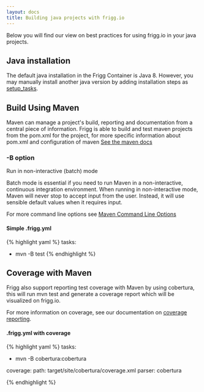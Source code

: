```yaml
---
layout: docs
title: Building java projects with frigg.io
---
```


Below you will find our view on best practices for using frigg.io
in your java projects.

## Java installation
The default java installation in the Frigg Container is Java 8.
However, you may manually install another java version by adding
installation steps as [setup_tasks](/docs/configuration/#setuptasks---optional).

## Build Using Maven
Maven can manage a project's build, reporting and documentation from
a central piece of information. Frigg is able to build and test maven
projects from the pom.xml for the project, for more specific information
about pom.xml and configuration of maven
[See the maven docs](https://maven.apache.org/)

### -B option
Run in non-interactive (batch) mode

Batch mode is essential if you need to run Maven in a non-interactive,
continuous integration environment. When running in non-interactive mode,
Maven will never stop to accept input from the user. Instead, it will
use sensible default values when it requires input.

For more command line options see
[Maven Command Line Options](http://books.sonatype.com/mvnref-book/reference/running-sect-options.html)

#### Simple .frigg.yml
{% highlight yaml %}
tasks:
 - mvn -B test
{% endhighlight %}

## Coverage with Maven
Frigg also support reporting test coverage with Maven by using cobertura,
this will run mvn test and generate a coverage report which will
be visualized on frigg.io.

For more information on coverage, see our documentation on
[coverage reporting](/docs/coverage-reporting/).

#### .frigg.yml with coverage
{% highlight yaml %}
tasks:
 - mvn -B cobertura:cobertura

coverage:
  path: target/site/cobertura/coverage.xml
  parser: cobertura

{% endhighlight %}
